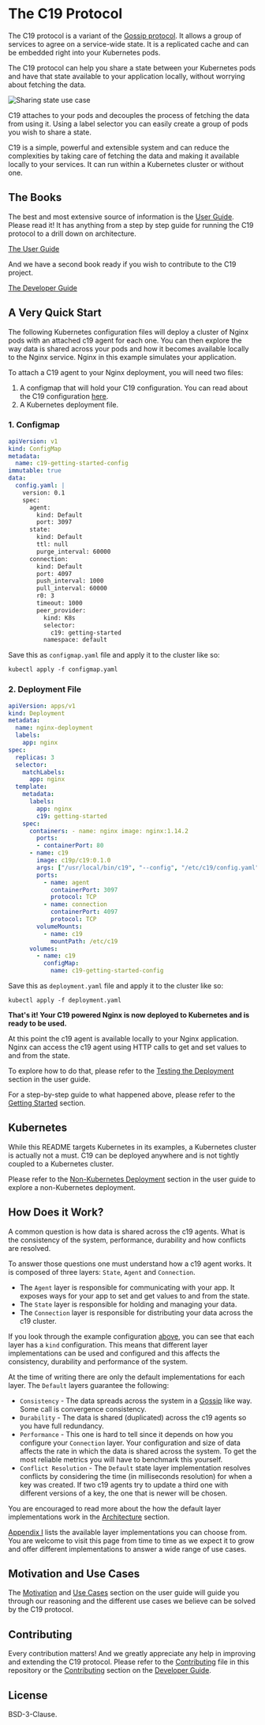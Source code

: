 # The C19 Protocol

The C19 protocol is a variant of the [Gossip protocol]. It allows a group of services to agree on a service-wide state. It is a replicated cache 
and can be embedded right into your Kubernetes pods.

The C19 protocol can help you share a state between your Kubernetes pods and have that state available to your application locally, without worrying 
about fetching the data.

![Sharing state use case](resources/sharing-state.png)

C19 attaches to your pods and decouples the process of fetching the data from using it. Using a label selector you can easily create a group of pods 
you wish to share a state.

C19 is a simple, powerful and extensible system and can reduce the complexities by taking care of fetching the data and making it available locally to your services. It can 
run within a Kubernetes cluster or without one.

## The Books
The best and most extensive source of information is the [User Guide]. Please read it!
It has anything from a step by step guide for running the C19 protocol to a drill down on architecture.

[The User Guide]

And we have a second book ready if you wish to contribute to the C19 project.

[The Developer Guide]

## A Very Quick Start
The following Kubernetes configuration files will deploy a cluster of Nginx pods with an attached c19 agent for each one. You can then explore the way data is shared across 
your pods and how it becomes available locally to the Nginx service. Nginx in this example simulates your application.

To attach a C19 agent to your Nginx deployment, you will need two files:
1. A configmap that will hold your C19 configuration. You can read about the C19 configuration [here].
2. A Kubernetes deployment file.

### 1. Configmap
```yaml
apiVersion: v1
kind: ConfigMap
metadata:
  name: c19-getting-started-config
immutable: true
data:
  config.yaml: |
    version: 0.1
    spec:
      agent:
        kind: Default
        port: 3097
      state:
        kind: Default
        ttl: null
        purge_interval: 60000
      connection:
        kind: Default
        port: 4097
        push_interval: 1000
        pull_interval: 60000
        r0: 3
        timeout: 1000
        peer_provider:
          kind: K8s
          selector:
            c19: getting-started
          namespace: default
```

Save this as `configmap.yaml` file and apply it to the cluster like so:
```shell
kubectl apply -f configmap.yaml
```

[Configuring the Agent]: getting-started-configuration.md

### 2. Deployment File
```yaml
apiVersion: apps/v1
kind: Deployment
metadata:
  name: nginx-deployment
  labels:
    app: nginx
spec:
  replicas: 3
  selector:
    matchLabels:
      app: nginx
  template:
    metadata:
      labels:
        app: nginx
        c19: getting-started
    spec:
      containers: - name: nginx image: nginx:1.14.2
        ports:
        - containerPort: 80
      - name: c19
        image: c19p/c19:0.1.0
        args: ["/usr/local/bin/c19", "--config", "/etc/c19/config.yaml"]
        ports:
          - name: agent
            containerPort: 3097
            protocol: TCP
          - name: connection
            containerPort: 4097
            protocol: TCP
        volumeMounts:
          - name: c19
            mountPath: /etc/c19
      volumes:
        - name: c19
          configMap:
            name: c19-getting-started-config
```

Save this as `deployment.yaml` file and apply it to the cluster like so:
```shell
kubectl apply -f deployment.yaml
```

**That's it! Your C19 powered Nginx is now deployed to Kubernetes and is ready to be used.**

At this point the c19 agent is available locally to your Nginx application. Nginx can access the c19 agent using HTTP calls to get and set values to and from the state.

To explore how to do that, please refer to the [Testing the Deployment] section in the user guide.

For a step-by-step guide to what happened above, please refer to the [Getting Started] section.

## Kubernetes
While this README targets Kubernetes in its examples, a Kubernetes cluster is actually not a must. C19 can be deployed anywhere and is not tightly 
coupled to a Kubernetes cluster. 

Please refer to the [Non-Kubernetes Deployment] section in the user guide to explore a non-Kubernetes deployment.

## How Does it Work?
A common question is how data is shared across the c19 agents. What is the consistency of the system, performance, durability and how conflicts are resolved.

To answer those questions one must understand how a c19 agent works. It is composed of three layers: `State`, `Agent` and `Connection`.
- The `Agent` layer is responsible for communicating with your app. It exposes ways for your app to set and get values to and from the state.
- The `State` layer is responsible for holding and managing your data.
- The `Connection` layer is responsible for distributing your data across the c19 cluster.

If you look through the example configuration [above](#1.-configmap), you can see that each layer has a `kind` configuration. This means that different 
layer implementations can be used and configured and this affects the consistency, durability and performance of the system.

At the time of writing there are only the default implementations for each layer. The `Default` layers guarantee the following:
- `Consistency` - The data spreads across the system in a [Gossip] like way. Some call is convergence consistency.
- `Durability` - The data is shared (duplicated) across the c19 agents so you have full redundancy.
- `Performance` - This one is hard to tell since it depends on how you configure your `Connection` layer. Your configuration and size 
of data affects the rate in which the data is shared across the system. To get the most reliable metrics you will have to benchmark this yourself.
- `Conflict Resolution` - The `Default` state layer implementation resolves conflicts by considering the time (in milliseconds resolution) for when a key 
was created. If two c19 agents try to update a third one with different versions of a key, the one that is newer will be chosen.

You are encouraged to read more about the how the default layer implementations work in the [Architecture] section.

[Appendix I] lists the available layer implementations you can choose from. You are welcome to visit this page from time to time as we expect it 
to grow and offer different implementations to answer a wide range of use cases.

## Motivation and Use Cases
The [Motivation] and [Use Cases] section on the user guide will guide you through our reasoning and the different use cases we believe can be solved by the C19 protocol.

## Contributing
Every contribution matters! And we greatly appreciate any help in improving and extending the C19 protocol. Please refer to the [Contributing](CONTRIBUTING.md) file in this repository or the 
[Contributing] section on the [Developer Guide].

## License
BSD-3-Clause.

[Gossip protocol]: https://en.wikipedia.org/wiki/Gossip_protocol
[The User Guide]: https://c19p.github.io/user-guide/title-page.html
[User Guide]: https://c19p.github.io/user-guide/title-page.html
[The Developer Guide]: https://c19p.github.io/developer-guide/
[Developer Guide]: https://c19p.github.io/developer-guide/
[Deployment Strategies]: https://c19p.github.io/user-guide/deployment-strategies.html
[Getting Started]: https://c19p.github.io/user-guide/ch01-00-getting-started.html
[Contributing]: https://c19p.github.io/developer-guide/contributing.html
[Motivation]: https://c19p.github.io/user-guide/motivation.html
[Use Cases]: https://c19p.github.io/user-guide/use-cases.html
[here]: https://c19p.github.io/user-guide/getting-started-configuration.html
[Testing the Deployment]: https://c19p.github.io/user-guide/getting-started-test-deployment.html
[Non-Kubernetes Deployment]: https://c19p.github.io/user-guide/getting-started-non-kubernetes-deployment.html
[Gossip]: https://en.wikipedia.org/wiki/Gossip_protocol
[Architecture]: https://c19p.github.io/user-guide/architecture.html
[Appendix I]: https://c19p.github.io/user-guide/appendix-i.html

